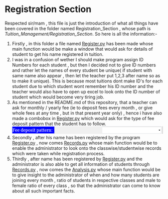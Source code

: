 # Registration Section

Respected sir/mam , this file is just the introduction of what all things have been covered in the folder named Registration_Section , whose path is *Tuition_Management/Registration_Section*. So here is all the information:-

1. Firstly , in this folder a file named [Register.py](Register.py) has been made whose main function would be make a window that would ask for details of student to get his name registered in tuition.
2. I was in a confusion of wether I should make program assign ID Numbers for each student , but then I decided not to give ID numbers and rather let the names of every student be unique( if student with same name also appear , then let the teacher put 1,2,3 after name so as to make it unique). This is because most tuitions dont make ID's for each student due to which student wont remember his ID number and the teacher would also have to open up excel to look onto the ID number of student which would become very tiring job.
3. As mentioned in the README.md of this repository, that a teacher can ask for monthly / yearly fee (ie to deposit fees every month , or give whole fees at any time , but in that present year only) , hence i have also made a combobox in [Register.py](Register.py) which would ask for the type of fee deposit pattern that the student has to follow.
![Image of fee deposit pattern combobox](fee_deposit_pattern.PNG)   
1. Secondly , after his name has been registered by the program [Register.py](Register.py) , now comes [Records.py](Records.py) whose main function would be to enable the administrator to look onto the classwise/studentwise records which were taken while registration process.
2. Thirdly , after name has been registered by [Register.py](Register.py) and the administrator is also able to get all information of students through [Records.py](Records.py) , now comes the [Analysis.py](Analysis.py) whose main function would be to give insight to the administrator of when and how many students are joining every month , ratio of students in respective classes and male to female ratio of every class , so that the administrator can come to know about all such important facts.